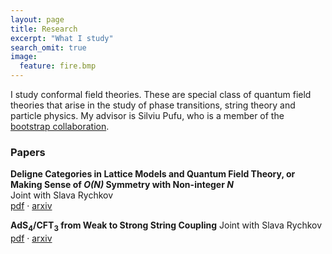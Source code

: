 ```yaml
---
layout: page
title: Research
excerpt: "What I study"
search_omit: true
image:
  feature: fire.bmp
---
```


I study conformal field theories. These are special class of quantum field theories that arise in the study of phase transitions, string theory and particle physics. My advisor is Silviu Pufu, who is a member of the [bootstrap collaboration](https://bootstrapcollaboration.com/).

### Papers


**Deligne Categories in Lattice Models and Quantum Field Theory, or Making Sense of *O(N)* Symmetry with Non-integer *N***  
	Joint with Slava Rychkov  
	[pdf](https://arxiv.org/pdf/1911.07895.pdf) · [arxiv](https://arxiv.org/abs/1911.07895)

**AdS<sub>4</sub>/CFT<sub>3</sub> from Weak to Strong String Coupling**
	Joint with Slava Rychkov
	[pdf](https://arxiv.org/pdf/1911.07895.pdf) · [arxiv](https://arxiv.org/abs/1911.07895)